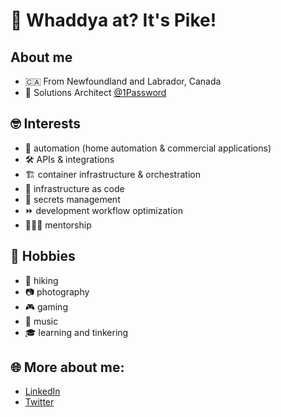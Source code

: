 # 👋 Whaddya at? It's Pike!

## About me
- 🇨🇦 From Newfoundland and Labrador, Canada
- 💼 Solutions Architect [@1Password](https://github.com/1Password)
## 🤓 Interests
  - 🤖 automation (home automation & commercial applications)
  - 🛠️ APIs & integrations
  - 🏗️ container infrastructure & orchestration
  - 📜 infrastructure as code
  - 🔐 secrets management
  - ⏩ development workflow optimization
  - 👨🏻‍🏫 mentorship
## 🏡 Hobbies
  - 🥾 hiking
  - 📷 photography
  - 🎮 gaming
  - 🎤 music
  - 🎓 learning and tinkering
## 🌐 More about me:
  - [LinkedIn](https://www.linkedin.com/in/adamrpike/)
  - [Twitter](https://twitter.com/adamrpike)
